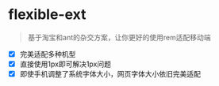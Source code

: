 # flexible-ext

> 基于淘宝和ant的杂交方案，让你更好的使用rem适配移动端

- [x] 完美适配多种机型
- [x] 直接使用1px即可解决1px问题
- [x] 即使手机调整了系统字体大小，网页字体大小依旧完美适配
